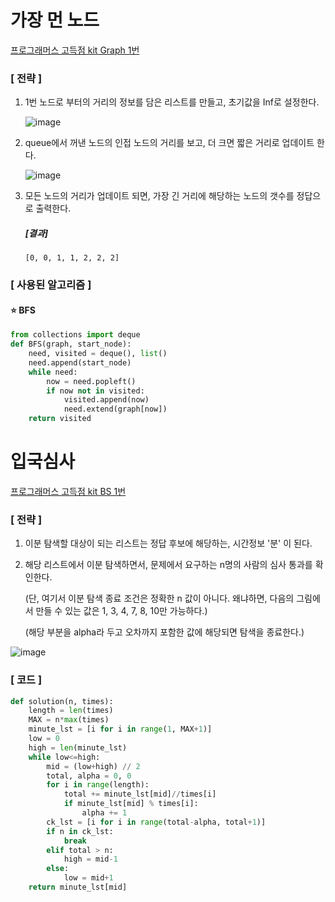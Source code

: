 # 가장 먼 노드

<a href="https://programmers.co.kr/learn/courses/30/lessons/49189"> 프로그래머스 고득점 kit Graph 1번 </a>



### [ 전략 ]

1. 1번 노드로 부터의 거리의 정보를 담은 리스트를 만들고, 초기값을 Inf로 설정한다.

   ![image](https://user-images.githubusercontent.com/42775225/93968474-a1d86a00-fda4-11ea-902d-a0fd97a7bc56.png)

2. queue에서 꺼낸 노드의 인접 노드의 거리를 보고, 더 크면 짧은 거리로 업데이트 한다.

   ![image](https://user-images.githubusercontent.com/42775225/93968635-0b587880-fda5-11ea-9efd-690ea63aab1c.png)



3. 모든 노드의 거리가 업데이트 되면, 가장 긴 거리에 해당하는 노드의 갯수를 정답으로 출력한다.

   ##### [결과]

   ```
   [0, 0, 1, 1, 2, 2, 2]
   ```

   



### [ 사용된 알고리즘 ]

#### ⭐️ BFS

```python
from collections import deque
def BFS(graph, start_node):
    need, visited = deque(), list()
    need.append(start_node)
    while need:
        now = need.popleft()
        if now not in visited:
            visited.append(now)
            need.extend(graph[now])
    return visited
```





















# 입국심사

<a href="https://programmers.co.kr/learn/courses/30/lessons/43238"> 프로그래머스 고득점 kit BS 1번 </a>



### [ 전략 ]

1. 이분 탐색할 대상이 되는 리스트는 정답 후보에 해당하는, 시간정보 '분' 이 된다.

2. 해당 리스트에서 이분 탐색하면서, 문제에서 요구하는 n명의 사람의 심사 통과를 확인한다.

   (단, 여기서 이분 탐색 종료 조건은 정확한 n 값이 아니다. 왜냐하면, 다음의 그림에서 만들 수 있는 값은 1, 3, 4, 7, 8, 10만 가능하다.)

   (해당 부분을 alpha라 두고 오차까지 포함한 값에 해당되면 탐색을 종료한다.)

   



![image](https://user-images.githubusercontent.com/42775225/93976294-be2fd300-fdb3-11ea-9a0c-4e7a4aca120a.png)







### [ 코드 ]

```python
def solution(n, times):
    length = len(times)
    MAX = n*max(times)
    minute_lst = [i for i in range(1, MAX+1)]
    low = 0
    high = len(minute_lst)
    while low<=high:
        mid = (low+high) // 2
        total, alpha = 0, 0
        for i in range(length):
            total += minute_lst[mid]//times[i]
            if minute_lst[mid] % times[i]:
                alpha += 1
        ck_lst = [i for i in range(total-alpha, total+1)]
        if n in ck_lst:
            break
        elif total > n:
            high = mid-1
        else:
            low = mid+1
    return minute_lst[mid]
```

























